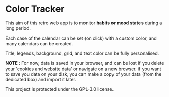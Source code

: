 # Color Tracker

This aim of this retro web app is to monitor **habits or mood states** during a long period.

Each case of the calendar can be set (on click) with a custom color, and many calendars can be created.

Title, legends, background, grid, and text color can be fully personalised.

**NOTE :** For now, data is saved in your browser, and can be lost if you delete your 'cookies and website data' or navigate on a new browser.
if you want to save you data on your disk, you can make a copy of your data (from the dedicated box) 
and import it later.

This project is protected under the GPL-3.0 license.

